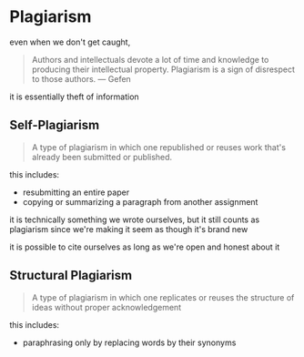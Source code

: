 # Plagiarism

even when we don't get caught,

> Authors and intellectuals devote a lot of time and knowledge to producing their intellectual property. Plagiarism is a sign of disrespect to those authors. — Gefen
> 

it is essentially theft of information

## Self-Plagiarism

> A type of plagiarism in which one republished or reuses work that's already been submitted or published.
> 

this includes:

- resubmitting an entire paper
- copying or summarizing a paragraph from another assignment

it is technically something we wrote ourselves, but it still counts as plagiarism since we're making it seem as though it's brand new

it is possible to cite ourselves as long as we're open and honest about it

## Structural Plagiarism

> A type of plagiarism in which one replicates or reuses the structure of ideas without proper acknowledgement
> 

this includes:

- paraphrasing only by replacing words by their synonyms